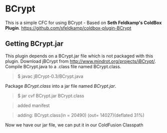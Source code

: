 BCrypt
======

This is a simple CFC for using BCrypt - Based on **Seth Feldkamp's ColdBox Plugin**.
https://github.com/sfeldkamp/coldbox-plugin-BCrypt

Getting BCrypt.jar
------------------

This plugin depends on a BCrypt.jar file which is not packaged with this plugin.
Download jBCrypt from http://www.mindrot.org/projects/jBCrypt/.
Compile BCrypt.java to a .class file named BCrypt.class.   
>$ javac jBCrypt-0.3/BCrypt.java 

Package *BCrypt.class* into a jar file named *BCrypt.jar*.
> $ jar cvf BCrypt.jar BCrypt.class 

> added manifest

> adding: BCrypt.class(in = 20490) (out= 14027)(deflated 31%)


Now we have our jar file, we can put it in our ColdFusion Classpath


